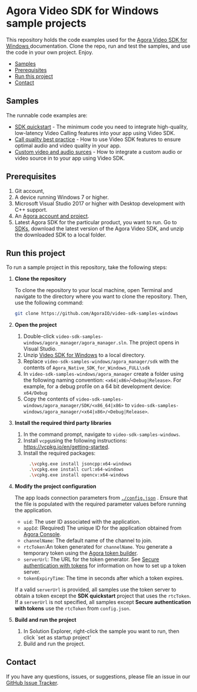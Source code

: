 # Agora Video SDK for Windows sample projects

This repository holds the code examples used for the [Agora Video SDK for Windows ](https://docs.agora.io/en/video-calling/get-started/get-started-sdk?platform=windows) documentation. Clone the repo, run and test the samples, and use the code in your own project. Enjoy.

- [Samples](#samples)
- [Prerequisites](#prerequisites)
- [Run this project](#run-this-project)
- [Contact](#contact)

## Samples

The runnable code examples are:

- [SDK quickstart](./get_started/) - The minimum code you need to integrate high-quality, low-latency Video Calling features into your app using Video SDK.
- [Call quality best practice](./call_quality/) - How to use Video SDK features to ensure optimal audio and video quality in your app. 
- [Custom video and audio surces](./custom_audio_and_video/) - How to integrate a custom audio or video source in to your app using Video SDK.

## Prerequisites
1. Git account,
1. A device running Windows 7 or higher.
1. Microsoft Visual Studio 2017 or higher with Desktop development with C++ support.
1. An [Agora account and project](https://console.agora.io/projects).
1. Latest Agora SDK for the particular product, you want to run.  Go to [SDKs](https://docs.agora.io/en/sdks?platform=windows), download the latest version of the Agora Video SDK, and unzip the downloaded SDK to a local folder.  

## Run this project

To run a sample project in this repository, take the following steps:

1. **Clone the repository**

   To clone the repository to your local machine, open Terminal and navigate to the directory where you want to clone the repository. Then, use the following command:

    ```bash
    git clone https://github.com/AgoraIO/video-sdk-samples-windows
    ```

1. **Open the project**
   1. Double-click `video-sdk-samples-windows/agora_manager/agora_manager.sln`. The project opens in Visual Studio.
   1. Unzip [Video SDK for Windows](https://docs.agora.io/en/sdks?platform=windows) to a local directory.  
   1. Replace `video-sdk-samples-windows/agora_manager/sdk` with the contents of 
      `Agora_Native_SDK_for_Windows_FULL\sdk`
   1. In `video-sdk-samples-windows/agora_manager` create a folder using the following naming convention: `<x64|x86>`/`<Debug|Release>`. For example, for a debug profile on a 64 bit development device: `x64/Debug` 
   1. Copy the contents of `video-sdk-samples-windows/agora_manager/SDK/<x86_64|x86>` to `video-sdk-samples-windows/agora_manager/<x64|x86>/<Debug|Release>`.
   
1. **Install the required third party libraries**

   1. In the command prompt, navigate to `video-sdk-samples-windows`. 
   1. Install `vcpg`using the following instructions: https://vcpkg.io/en/getting-started.  
   1. Install the required packages:
      ```bash
        .\vcpkg.exe install jsoncpp:x64-windows
        .\vcpkg.exe install curl:x64-windows
        .\vcpkg.exe install opencv:x64-windows
      ```

1. **Modify the project configuration**

   The app loads connection parameters from [`./config.json`](./config.json)
   . Ensure that the file is populated with the required parameter values before running the application.

    - `uid`: The user ID associated with the application.
    - `appId`: (Required) The unique ID for the application obtained from [Agora Console](https://console.agora.io). 
    - `channelName`: The default name of the channel to join.
    - `rtcToken`:An token generated for `channelName`. You generate a temporary token using the [Agora token builder](https://agora-token-generator-demo.vercel.app/).
    - `serverUrl`: The URL for the token generator. See [Secure authentication with tokens](authentication-workflow) for information on how to set up a token server.
    - `tokenExpiryTime`: The time in seconds after which a token expires.

    If a valid `serverUrl` is provided, all samples use the token server to obtain a token except the **SDK quickstart** project that uses the `rtcToken`. If a `serverUrl` is not specified, all samples except **Secure authentication with tokens** use the `rtcToken` from `config.json`.

1. **Build and run the project**

   1. In Solution Explorer, right-click the sample you want to run, then click `set as startup project'
   1. Build and run the project. 

## Contact

If you have any questions, issues, or suggestions, please file an issue in our [GitHub Issue Tracker](https://github.com/AgoraIO/video-sdk-samples-windows/issues).
